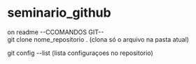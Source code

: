 # seminario_github
on readme
--CCOMANDOS GIT--
<br>
git clone nome_repositorio . (clona só o arquivo na pasta atual)



git config --list (lista configuraçoes no repositorio)
